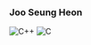 ### Joo Seung Heon

![C++](https://img.shields.io/badge/C++-00599C.svg?&style=for-the-badge&logo=cplusplus&logoColor=white)
![C](https://img.shields.io/badge/C-A8B9CC.svg?&style=for-the-badge&logo=C&logoColor=white)

